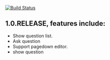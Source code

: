 [![Build Status](https://travis-ci.org/travis-ci/travis-web.png?branch=master)](https://travis-ci.org/travis-ci/travis-web)

## 1.0.RELEASE, features include:
* Show question list.
* Ask question
 * Support pagedown editor.
* show question
